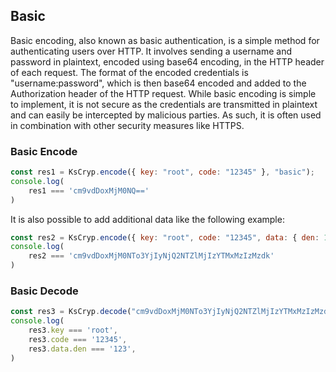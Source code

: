 
## Basic
Basic encoding, also known as basic authentication, is a simple method for authenticating users over HTTP. It involves sending a username and password in plaintext, encoded using base64 encoding, in the HTTP header of each request. The format of the encoded credentials is "username:password", which is then base64 encoded and added to the Authorization header of the HTTP request. While basic encoding is simple to implement, it is not secure as the credentials are transmitted in plaintext and can easily be intercepted by malicious parties. As such, it is often used in combination with other security measures like HTTPS.

### Basic Encode
```js 
const res1 = KsCryp.encode({ key: "root", code: "12345" }, "basic");
console.log(
    res1 === 'cm9vdDoxMjM0NQ=='
)
```
It is also possible to add additional data like the following example:
```js 
const res2 = KsCryp.encode({ key: "root", code: "12345", data: { den: 123 } }, "basic");
console.log(
    res2 === 'cm9vdDoxMjM0NTo3YjIyNjQ2NTZlMjIzYTMxMzIzMzdk'
)
```

### Basic Decode
```js 
const res3 = KsCryp.decode("cm9vdDoxMjM0NTo3YjIyNjQ2NTZlMjIzYTMxMzIzMzdk", "basic");
console.log(
    res3.key === 'root',
    res3.code === '12345',
    res3.data.den === '123',
)
```